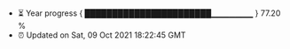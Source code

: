 - ⏳ Year progress { ███████████████████████▁▁▁▁▁▁▁ } 77.20 %
- ⏰ Updated on Sat, 09 Oct 2021 18:22:45 GMT

